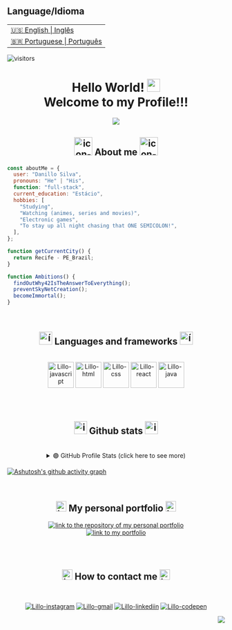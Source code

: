 <table>
      <h2>Language/Idioma</h2>
  <tr>
    <td>
      <a href="README.md">&#127482;&#127480; English | Inglês</a>
    </td>
  </tr>
  <tr>
    <td>
      <a href="readme_pt-br.md">&#x1f1e7;&#x1f1f7; Portuguese | Português</a>
    </td>
  </tr>
</table>

![visitors](https://visitor-badge.laobi.icu/badge?page_id=Lillow.Lillow)

<h1 align="center">
  Hello World!
  <img height="30px" src="https://i.imgur.com/XJeHgO4.gif" >
	
  <br />
  Welcome to my Profile!!!
</h1>

<p align=center>
  <img src= "https://readme-typing-svg.herokuapp.com?font=Press+Start+2P&color=%237E3ACE&size=24&duration=6420&center=true&vCenter=true&width=999&height=60&lines=I'm+Danillo+Silva;I'm+Junior+Full-Stack+Web+Dev;Studying+systems+analysis+and+development;I+like+to+create%2C+adapt+and+reformulate"/>
<p>

<h2 align="center"><img width="42px" alt="icon-developer" src="https://i.imgur.com/SLWIAVL.png"> About me <img width="42px" alt="icon-developer" src="https://i.imgur.com/SLWIAVL.png"></h2>


<!-- <div align="center">
  <img height="463px" src="https://i.imgur.com/sgQqwqS.gif" />
</div> -->
   

```javascript
const aboutMe = {
  user: "Danillo Silva",
  pronouns: "He" | "His",
  function: "full-stack",
  current_education: "Estácio",
  hobbies: [
    "Studying",
    "Watching (animes, series and movies)",
    "Electronic games",
    "To stay up all night chasing that ONE SEMICOLON!",
  ],
};

function getCurrentCity() {
  return Recife - PE_Brazil;
}

function Ambitions() {
  findOutWhy42IsTheAnswerToEverything();
  preventSkyNetCreation();
  becomeImmortal();
}
```

</br>

<h2 align="center"><img width="30px" alt="ícone-pc-código" src="https://i.imgur.com/IFuOOOc.png"> Languages and frameworks <img width="30" alt="ícone-pc-código" src="https://i.imgur.com/IFuOOOc.png"></h2>

<div align="center"><br>
    <a href="https://developer.mozilla.org/en-US/docs/Learn/JavaScript/First_steps/What_is_JavaScript"><img align="center" alt="Lillo-javascript" width="60px" height="60px" src="https://i.imgur.com/yYs9AbD.png"></a>
<!-- <img align="center" alt="Lillo-typescript" height="40" width="50" src="https://cdn.jsdelivr.net/gh/devicons/devicon/icons/typescript/typescript-original.svg" /> -->
    <a href="https://developer.mozilla.org/en-US/docs/Learn/HTML/Introduction_to_HTML"><img align="center" alt="Lillo-html" width="60px" height="60px" src="https://i.imgur.com/meokl5Y.png"></a>
    <a href="https://developer.mozilla.org/en-US/docs/Learn/CSS/First_steps/What_is_CSS"><img align="center" alt="Lillo-css" width="60px" height="60px" src="https://i.imgur.com/ku8Fufv.png"></a>
<!--     <a href="https://getbootstrap.com/docs/5.1/getting-started/introduction/"><img align="center" alt="Lillo-bootstrap" width="60px" height="60px" src="https://i.imgur.com/ZeX4O69.png"/></a> -->
    	<a href="https://reactjs.org/"><img align="center" alt="Lillo-react"  width="60px" height="60px" src="https://i.imgur.com/D33dVDi.png" /></a> 
<!--     <a href="https://angular.io/docs"><img align="center" alt="Lillo-angular" width="60px" height="60px" src="https://i.imgur.com/VwWLPog.png" /></a> -->
    <a href="https://www.java.com/en/download/help/whatis_java.html"><img align="center" alt="Lillo-java" width="60px" height="60px" src="https://i.imgur.com/QsBzocU.png" /></a>
<!--     <a href="https://spring.io/why-spring"><img align="center" alt="Lillo-spring" width="60" height="60" src="https://i.imgur.com/R6UPprG.png"/></a> -->

  <!--   <img align="center" alt="Lillo-python" height="40" width="50" src="https://raw.githubusercontent.com/devicons/devicon/master/icons/python/python-original.svg"> -->
<!--   <img align="center" alt="Lillo-mysql" height="40" width="50" src="https://cdn.jsdelivr.net/gh/devicons/devicon/icons/mysql/mysql-original.svg"/>
  <img align="center" alt="Lillo-git" height="40" width="50" src="https://cdn.jsdelivr.net/gh/devicons/devicon/icons/git/git-original.svg" />
  <img align="center" alt="Lillo-github" height="40" width="50" src="https://cdn.jsdelivr.net/gh/devicons/devicon/icons/github/github-original.svg" /> -->
</div>

  </br></br>
  
<h2 align="center"><img width="30px" alt="icon-bar-chart" src="https://i.imgur.com/13xGnLa.png"> Github stats <img width="30px" alt="icon-bar-chart" src="https://i.imgur.com/13xGnLa.png"></h2>

</br>

<details> 
  <summary align="center">🟣 GitHub Profile Stats (click here to see more)</summary>
  <br/>
<div align="center">
  <div style="display: flex; align-items: flex-start;">
	  <a href="https://github.com/Lillow">
    <img align="center" width="300px" src="https://github-readme-stats.vercel.app/api/top-langs/?username=Lillow&bg_color=1D0038&title_color=901490&text_color=f8c9f8&hide_border=true&locale=en" />
	</br>
    <img align="start" width="412.5px" src="https://github-readme-stats.vercel.app/api?username=Lillow&bg_color=1D0038&title_color=901490&text_color=f8c9f8&hide_border=true&show_icons=true&icon_color=901490&locale=en" />
    <img align="end" width="412.5px" src="http://github-readme-streak-stats.herokuapp.com?user=Lillow&hide_border=true&date_format=M%20j%5B%2C%20Y%5D&background=1D0038&currStreakNum=901490&sideNums=901490&sideLabels=F8C9F8&dates=7C6E81E0&stroke=7C6C81&ring=B500FF&fire=F8209A&currStreakLabel=B500FF" />
  </div>
</div>   
</details>

[![Ashutosh's github activity graph](https://activity-graph.herokuapp.com/graph?username=Lillow&bg_color=1D0038&color=901490&line=F8209A&point=f8c9f8&area=true&hide_border=true)](https://github.com/Lillow/github-readme-activity-graph)

</br>

<h2 align="center"><img width="24px" alt="icons-code" src="https://i.imgur.com/gR59tIo.png"> My personal portfolio <img width="24px" alt="icons-code" src="https://i.imgur.com/gR59tIo.png"></h2>
<div align="center">
<a href="https://lillow.github.io/my-portfolio/">
    <img alt="link to the repository of my personal portfolio" src="https://github-readme-stats.vercel.app/api/pin/?username=Lillow&repo=portfolio&bg_color=0e091b&title_color=fafafa&text_color=bebebe&hide_border=true&show_icons=true&icon_color=6f44b6&locale=en">
</a>
</br>
<a href="https://lillow.github.io/my-portfolio/">
    <img alt="link to my portfolio" src="https://img.shields.io/static/v1?label&message=open+portfolio&color=7E3ACE&style=for-the-badge" />
</a>
</div>

</br></br>

<h2 align="center"><img width="24px" alt="icons-telephone" src="https://i.imgur.com/3KdhkRT.png"> How to contact me <img width="24px" alt="icons-telephone" src="https://i.imgur.com/3KdhkRT.png"></h2>

<div align="center"><br>
	
  <a href="https://www.instagram.com/danillordm19/" rel = "noopener"><img alt="Lillo-instagram" src="https://img.shields.io/badge/Instagram-A215A2?style=for-the-badge&logo=instagram&logoColor=white"></a>
  <a href = "mailto:danillordm@gmail.com"><img alt="Lillo-gmail" src="https://img.shields.io/badge/-Gmail-350066?style=for-the-badge&logo=gmail&logoColor=white"></a>
  <a href="https://www.linkedin.com/in/danillo-silva-b861a393/"><img alt="Lillo-linkediin" src="https://img.shields.io/badge/-LinkedIn-A215A2?style=for-the-badge&logo=linkedin&logoColor=white"></a>
  <a href="https://codepen.io/lillo42/pens/public"><img alt="Lillo-codepen" src="https://img.shields.io/badge/Codepen-350066?style=for-the-badge&logo=codepen&logoColor=white%22%20/%3E](https://codepen.io/thicode"></a>

</div>

<p align="right"><a href="#top"><img src="https://img.shields.io/badge/Back to top-67285e??style=flat&logo"></a></p>
